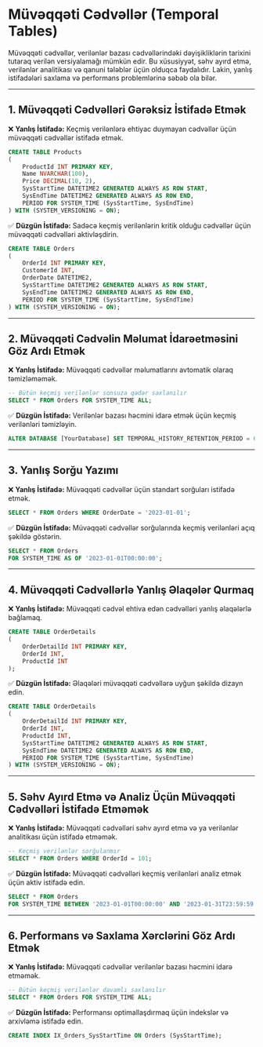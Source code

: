 # Müvəqqəti Cədvəllər (Temporal Tables)

Müvəqqəti cədvəllər, verilənlər bazası cədvəllərindəki dəyişikliklərin tarixini tutaraq verilən versiyalamağı mümkün edir. Bu xüsusiyyət, səhv ayırd etmə, verilənlər analitikası və qanuni tələblər üçün olduqca faydalıdır. Lakin, yanlış istifadələri saxlama və performans problemlərinə səbəb ola bilər.

---

## 1. Müvəqqəti Cədvəlləri Gərəksiz İstifadə Etmək

❌ **Yanlış İstifadə:** Keçmiş verilənlərə ehtiyac duymayan cədvəllər üçün müvəqqəti cədvəllər istifadə etmək.

```sql
CREATE TABLE Products
(
    ProductId INT PRIMARY KEY,
    Name NVARCHAR(100),
    Price DECIMAL(10, 2),
    SysStartTime DATETIME2 GENERATED ALWAYS AS ROW START,
    SysEndTime DATETIME2 GENERATED ALWAYS AS ROW END,
    PERIOD FOR SYSTEM_TIME (SysStartTime, SysEndTime)
) WITH (SYSTEM_VERSIONING = ON);
```

✅ **Düzgün İstifadə:** Sadəcə keçmiş verilənlərin kritik olduğu cədvəllər üçün müvəqqəti cədvəlləri aktivləşdirin.

```sql
CREATE TABLE Orders
(
    OrderId INT PRIMARY KEY,
    CustomerId INT,
    OrderDate DATETIME2,
    SysStartTime DATETIME2 GENERATED ALWAYS AS ROW START,
    SysEndTime DATETIME2 GENERATED ALWAYS AS ROW END,
    PERIOD FOR SYSTEM_TIME (SysStartTime, SysEndTime)
) WITH (SYSTEM_VERSIONING = ON);
```

---

## 2. Müvəqqəti Cədvəlin Məlumat İdarəetməsini Göz Ardı Etmək

❌ **Yanlış İstifadə:** Müvəqqəti cədvəllər məlumatlarını avtomatik olaraq təmizləməmək.

```sql
-- Bütün keçmiş verilənlər sonsuza qədər saxlanılır
SELECT * FROM Orders FOR SYSTEM_TIME ALL;
```

✅ **Düzgün İstifadə:** Verilənlər bazası həcmini idarə etmək üçün keçmiş verilənləri təmizləyin.

```sql
ALTER DATABASE [YourDatabase] SET TEMPORAL_HISTORY_RETENTION_PERIOD = 6 MONTHS;
```

---

## 3. Yanlış Sorğu Yazımı

❌ **Yanlış İstifadə:** Müvəqqəti cədvəllər üçün standart sorğuları istifadə etmək.

```sql
SELECT * FROM Orders WHERE OrderDate = '2023-01-01';
```

✅ **Düzgün İstifadə:** Müvəqqəti cədvəllər sorğularında keçmiş verilənləri açıq şəkildə göstərin.

```sql
SELECT * FROM Orders
FOR SYSTEM_TIME AS OF '2023-01-01T00:00:00';
```

---

## 4. Müvəqqəti Cədvəllərlə Yanlış Əlaqələr Qurmaq

❌ **Yanlış İstifadə:** Müvəqqəti cədvəl ehtiva edən cədvəlləri yanlış əlaqələrlə bağlamaq.

```sql
CREATE TABLE OrderDetails
(
    OrderDetailId INT PRIMARY KEY,
    OrderId INT,
    ProductId INT
);
```


✅ **Düzgün İstifadə:** Əlaqələri müvəqqəti cədvəllərə uyğun şəkildə dizayn edin.

```sql
CREATE TABLE OrderDetails
(
    OrderDetailId INT PRIMARY KEY,
    OrderId INT,
    ProductId INT,
    SysStartTime DATETIME2 GENERATED ALWAYS AS ROW START,
    SysEndTime DATETIME2 GENERATED ALWAYS AS ROW END,
    PERIOD FOR SYSTEM_TIME (SysStartTime, SysEndTime)
) WITH (SYSTEM_VERSIONING = ON);
```

---

## 5. Səhv Ayırd Etmə və Analiz Üçün Müvəqqəti Cədvəlləri İstifadə Etməmək

❌ **Yanlış İstifadə:** Müvəqqəti cədvəlləri səhv ayırd etmə və ya verilənlər analitikası üçün istifadə etməmək.

```sql
-- Keçmiş verilənlər sorğulanmır
SELECT * FROM Orders WHERE OrderId = 101;
```

✅ **Düzgün İstifadə:** Müvəqqəti cədvəlləri keçmiş verilənləri analiz etmək üçün aktiv istifadə edin.

```sql
SELECT * FROM Orders
FOR SYSTEM_TIME BETWEEN '2023-01-01T00:00:00' AND '2023-01-31T23:59:59';
```

---

## 6. Performans və Saxlama Xərclərini Göz Ardı Etmək

❌ **Yanlış İstifadə:** Müvəqqəti cədvəllər verilənlər bazası həcmini idarə etməmək.

```sql
-- Bütün keçmiş verilənlər davamlı saxlanılır
SELECT * FROM Orders FOR SYSTEM_TIME ALL;
```

✅ **Düzgün İstifadə:** Performansı optimallaşdırmaq üçün indekslər və arxivləmə istifadə edin.

```sql
CREATE INDEX IX_Orders_SysStartTime ON Orders (SysStartTime);
```
